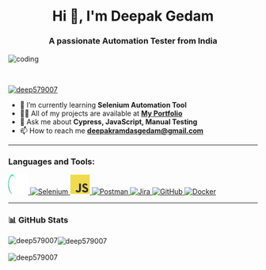 <h1 align="center">Hi 👋, I'm Deepak Gedam</h1>
<h3 align="center">A passionate Automation Tester from India</h3>

<img align="center" alt="coding" width="100%" height="400px" src="https://r7q6w9z6.rocketcdn.me/career/wp-content/uploads/2020/03/full-stack-development.gif">

<p align="left"> 
  <a href="https://twitter.com/" target="blank">
    <img src="https://img.shields.io/twitter/follow/?logo=twitter&style=for-the-badge" alt="" />
  </a> 
</p>

<p align="left"> 
  <a href="https://github.com/ryo-ma/github-profile-trophy">
    <img src="https://github-profile-trophy.vercel.app/?username=deep579007" alt="deep579007" />
  </a> 
</p>

- 🌱 I’m currently learning **Selenium Automation Tool**  
- 👨‍💻 All of my projects are available at **[My Portfolio](https://deep579007.github.io/)**  
- 💬 Ask me about **Cypress, JavaScript, Manual Testing**  
- 📫 How to reach me **deepakramdasgedam@gmail.com**  

---

<h3 align="left">Languages and Tools:</h3>

<p align="left">
  <!-- Cypress -->
  <a href="https://www.cypress.io/" target="_blank"> 
    <img src="https://raw.githubusercontent.com/cypress-io/cypress/develop/assets/cypress-logo-dark.png" alt="Cypress" width="40" height="40"/> 
  </a> 
  <!-- Selenium -->
  <a href="https://www.selenium.dev/" target="_blank"> 
    <img src="https://upload.wikimedia.org/wikipedia/commons/d/d5/Selenium_Logo.png" alt="Selenium" width="40" height="40"/> 
  </a> 
  <!-- JavaScript -->
  <a href="https://developer.mozilla.org/en-US/docs/Web/JavaScript" target="_blank"> 
    <img src="https://raw.githubusercontent.com/devicons/devicon/master/icons/javascript/javascript-original.svg" alt="JavaScript" width="40" height="40"/> 
  </a>
  <!-- Postman -->
  <a href="https://www.postman.com/" target="_blank"> 
    <img src="https://www.vectorlogo.zone/logos/getpostman/getpostman-icon.svg" alt="Postman" width="40" height="40"/> 
  </a>  
  <!-- Jira -->
  <a href="https://www.atlassian.com/software/jira" target="_blank"> 
    <img src="https://seeklogo.com/images/J/jira-logo-C71F8C0324-seeklogo.com.png" alt="Jira" width="40" height="40"/> 
  </a> 
  <!-- GitHub -->
  <a href="https://github.com/" target="_blank"> 
    <img src="https://www.vectorlogo.zone/logos/github/github-icon.svg" alt="GitHub" width="40" height="40"/> 
  </a> 
  <!-- CI/CD -->
  <a href="https://www.docker.com/" target="_blank"> 
    <img src="https://www.vectorlogo.zone/logos/docker/docker-icon.svg" alt="Docker" width="40" height="40"/> 
  </a> 
</p>

---

### 📊 **GitHub Stats**
<p>
  <img align="left" src="https://github-profile-summary-cards.vercel.app/api/cards/repos-per-language?username=Deep579007&theme=github" alt="deep579007" />
</p>

<p>
  <img align="center" src="https://github-profile-summary-cards.vercel.app/api/cards/stats?username=Deep579007&theme=github" alt="deep579007" />
</p>

<p>
  <img align="center" src="https://github-profile-summary-cards.vercel.app/api/cards/profile-details?username=Deep579007&theme=github" alt="deep579007" />
</p>
